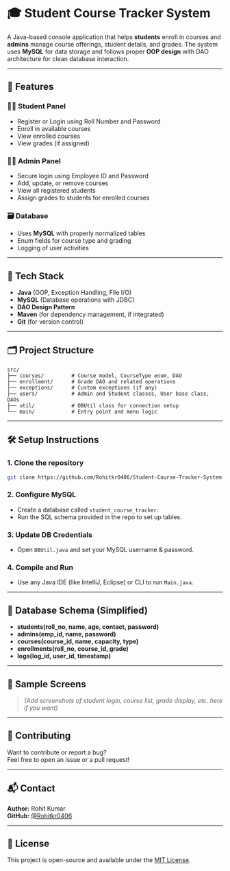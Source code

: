 # 🎓 Student Course Tracker System

A Java-based console application that helps **students** enroll in courses and **admins** manage course offerings, student details, and grades. The system uses **MySQL** for data storage and follows proper **OOP design** with DAO architecture for clean database interaction.

---

## 📌 Features

### 👨‍🎓 Student Panel
- Register or Login using Roll Number and Password
- Enroll in available courses
- View enrolled courses
- View grades (if assigned)

### 🧑‍💼 Admin Panel
- Secure login using Employee ID and Password
- Add, update, or remove courses
- View all registered students
- Assign grades to students for enrolled courses

### 🗃️ Database
- Uses **MySQL** with properly normalized tables
- Enum fields for course type and grading
- Logging of user activities

---

## 🧱 Tech Stack

- **Java** (OOP, Exception Handling, File I/O)
- **MySQL** (Database operations with JDBC)
- **DAO Design Pattern**
- **Maven** (for dependency management, if integrated)
- **Git** (for version control)

---

## 🗂️ Project Structure

```
src/
├── courses/         # Course model, CourseType enum, DAO
├── enrollment/      # Grade DAO and related operations
├── exceptions/      # Custom exceptions (if any)
├── users/           # Admin and Student classes, User base class, DAOs
├── util/            # DBUtil class for connection setup
└── main/            # Entry point and menu logic
```

---

## 🛠️ Setup Instructions

### 1. Clone the repository
```bash
git clone https://github.com/Rohitkr0406/Student-Course-Tracker-System.git
```

### 2. Configure MySQL
- Create a database called `student_course_tracker`.
- Run the SQL schema provided in the repo to set up tables.

### 3. Update DB Credentials
- Open `DBUtil.java` and set your MySQL username & password.

### 4. Compile and Run
- Use any Java IDE (like IntelliJ, Eclipse) or CLI to run `Main.java`.

---

## 📄 Database Schema (Simplified)

- **students(roll_no, name, age, contact, password)**
- **admins(emp_id, name, password)**
- **courses(course_id, name, capacity, type)**
- **enrollments(roll_no, course_id, grade)**
- **logs(log_id, user_id, timestamp)**

---

## 📸 Sample Screens

> *(Add screenshots of student login, course list, grade display, etc. here if you want)*

---

## 🤝 Contributing

Want to contribute or report a bug?  
Feel free to open an issue or a pull request!

---

## 📬 Contact

**Author:** Rohit Kumar  
**GitHub:** [@Rohitkr0406](https://github.com/Rohitkr0406)

---

## 📝 License

This project is open-source and available under the [MIT License](LICENSE).